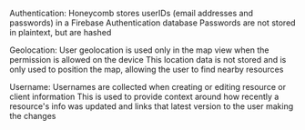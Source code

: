 Authentication:
Honeycomb stores userIDs (email addresses and passwords) in a Firebase Authentication database
Passwords are not stored in plaintext, but are hashed

Geolocation:
User geolocation is used only in the map view when the permission is allowed on the device
This location data is not stored and is only used to position the map, allowing the user to find nearby resources

Username:
Usernames are collected when creating or editing resource or client information
This is used to provide context around how recently a resource's info was updated and links that latest version to the user making the changes